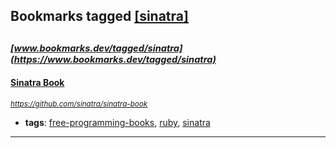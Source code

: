 ## Bookmarks tagged [[sinatra]](https://www.bookmarks.dev/search?q=[sinatra])

_<sup><sup>[www.bookmarks.dev/tagged/sinatra](https://www.bookmarks.dev/tagged/sinatra)</sup></sup>_
---
#### [Sinatra Book](https://github.com/sinatra/sinatra-book)
_<sup>https://github.com/sinatra/sinatra-book</sup>_

* **tags**: [free-programming-books](../tagged/free-programming-books.md), [ruby](../tagged/ruby.md), [sinatra](../tagged/sinatra.md)
---
